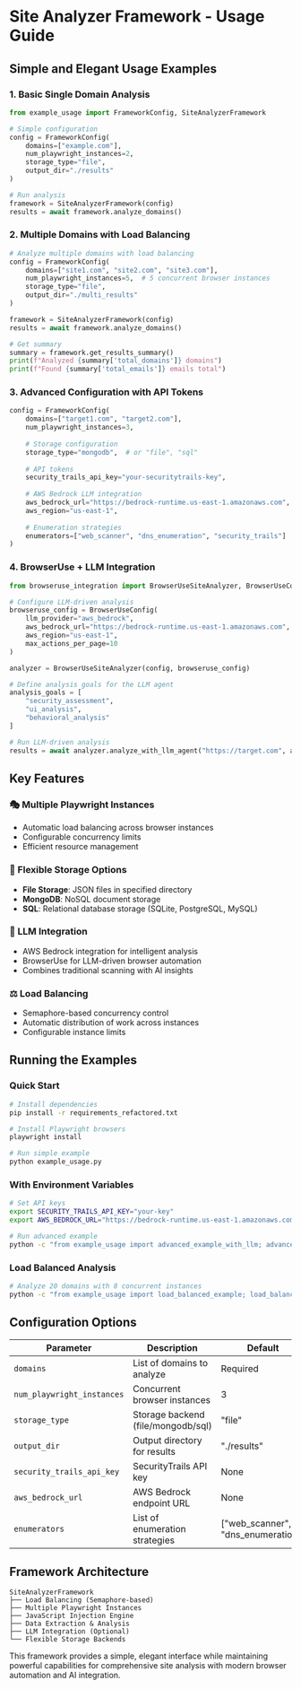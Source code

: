 # Site Analyzer Framework - Usage Guide

## Simple and Elegant Usage Examples

### 1. Basic Single Domain Analysis

```python
from example_usage import FrameworkConfig, SiteAnalyzerFramework

# Simple configuration
config = FrameworkConfig(
    domains=["example.com"],
    num_playwright_instances=2,
    storage_type="file",
    output_dir="./results"
)

# Run analysis
framework = SiteAnalyzerFramework(config)
results = await framework.analyze_domains()
```

### 2. Multiple Domains with Load Balancing

```python
# Analyze multiple domains with load balancing
config = FrameworkConfig(
    domains=["site1.com", "site2.com", "site3.com"],
    num_playwright_instances=5,  # 5 concurrent browser instances
    storage_type="file",
    output_dir="./multi_results"
)

framework = SiteAnalyzerFramework(config)
results = await framework.analyze_domains()

# Get summary
summary = framework.get_results_summary()
print(f"Analyzed {summary['total_domains']} domains")
print(f"Found {summary['total_emails']} emails total")
```

### 3. Advanced Configuration with API Tokens

```python
config = FrameworkConfig(
    domains=["target1.com", "target2.com"],
    num_playwright_instances=3,
    
    # Storage configuration
    storage_type="mongodb",  # or "file", "sql"
    
    # API tokens
    security_trails_api_key="your-securitytrails-key",
    
    # AWS Bedrock LLM integration
    aws_bedrock_url="https://bedrock-runtime.us-east-1.amazonaws.com",
    aws_region="us-east-1",
    
    # Enumeration strategies
    enumerators=["web_scanner", "dns_enumeration", "security_trails"]
)
```

### 4. BrowserUse + LLM Integration

```python
from browseruse_integration import BrowserUseSiteAnalyzer, BrowserUseConfig

# Configure LLM-driven analysis
browseruse_config = BrowserUseConfig(
    llm_provider="aws_bedrock",
    aws_bedrock_url="https://bedrock-runtime.us-east-1.amazonaws.com",
    aws_region="us-east-1",
    max_actions_per_page=10
)

analyzer = BrowserUseSiteAnalyzer(config, browseruse_config)

# Define analysis goals for the LLM agent
analysis_goals = [
    "security_assessment",
    "ui_analysis", 
    "behavioral_analysis"
]

# Run LLM-driven analysis
results = await analyzer.analyze_with_llm_agent("https://target.com", analysis_goals)
```

## Key Features

### 🎭 Multiple Playwright Instances
- Automatic load balancing across browser instances
- Configurable concurrency limits
- Efficient resource management

### 💾 Flexible Storage Options
- **File Storage**: JSON files in specified directory
- **MongoDB**: NoSQL document storage
- **SQL**: Relational database storage (SQLite, PostgreSQL, MySQL)

### 🤖 LLM Integration
- AWS Bedrock integration for intelligent analysis
- BrowserUse for LLM-driven browser automation
- Combines traditional scanning with AI insights

### ⚖️ Load Balancing
- Semaphore-based concurrency control
- Automatic distribution of work across instances
- Configurable instance limits

## Running the Examples

### Quick Start
```bash
# Install dependencies
pip install -r requirements_refactored.txt

# Install Playwright browsers
playwright install

# Run simple example
python example_usage.py
```

### With Environment Variables
```bash
# Set API keys
export SECURITY_TRAILS_API_KEY="your-key"
export AWS_BEDROCK_URL="https://bedrock-runtime.us-east-1.amazonaws.com"

# Run advanced example
python -c "from example_usage import advanced_example_with_llm; advanced_example_with_llm()"
```

### Load Balanced Analysis
```bash
# Analyze 20 domains with 8 concurrent instances
python -c "from example_usage import load_balanced_example; load_balanced_example()"
```

## Configuration Options

| Parameter | Description | Default |
|-----------|-------------|---------|
| `domains` | List of domains to analyze | Required |
| `num_playwright_instances` | Concurrent browser instances | 3 |
| `storage_type` | Storage backend (file/mongodb/sql) | "file" |
| `output_dir` | Output directory for results | "./results" |
| `security_trails_api_key` | SecurityTrails API key | None |
| `aws_bedrock_url` | AWS Bedrock endpoint URL | None |
| `enumerators` | List of enumeration strategies | ["web_scanner", "dns_enumeration"] |

## Framework Architecture

```
SiteAnalyzerFramework
├── Load Balancing (Semaphore-based)
├── Multiple Playwright Instances
├── JavaScript Injection Engine
├── Data Extraction & Analysis
├── LLM Integration (Optional)
└── Flexible Storage Backends
```

This framework provides a simple, elegant interface while maintaining powerful capabilities for comprehensive site analysis with modern browser automation and AI integration.
